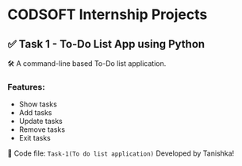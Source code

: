 # CODSOFT Internship Projects

## ✅ Task 1 - To-Do List App using Python

🛠️ A command-line based To-Do list application.

### Features:
- Show tasks
- Add tasks
- Update tasks
- Remove tasks
- Exit tasks
  
📁 Code file: `Task-1(To do list application)`
Developed by Tanishka!
